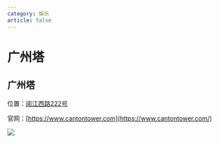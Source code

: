 ```yaml
---
category: 娱乐
article: false
---
```


# 广州塔

## 广州塔

<span class="icon iconfont icon-locate"></span> 位置：<a href="https://ditu.amap.com/place/B00140WBI1" target="_blank">阅江西路222号</a>

官网：[https://www.cantontower.com](https://www.cantontower.com/)

![](https://img.sherry4869.com/blog/life/play/china/guangdong/guangzhou/hz/gzt/img.jpg)